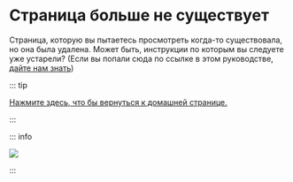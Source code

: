 # Страница больше не существует

Страница, которую вы пытаетесь просмотреть когда-то существовала, но она была удалена. Может быть, инструкции по которым вы следуете уже устарели? (Если вы попали сюда по ссылке в этом руководстве, [дайте нам знать](https://github.com/hacks-guide/Guide_Wii/issues))

::: tip

[Нажмите здесь, что бы вернуться к домашней странице.](site-navigation)

:::

::: info

![](https://http.cat/410)

:::
